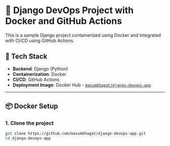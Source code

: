 # 🚀 Django DevOps Project with Docker and GitHub Actions

This is a sample Django project containerized using Docker and integrated with CI/CD using GitHub Actions.

## 🧱 Tech Stack

- **Backend**: Django (Python)
- **Containerization**: Docker
- **CI/CD**: GitHub Actions
- **Deployment Image**: Docker Hub - [`masumbhagat/django-devops-app`](https://hub.docker.com/r/masumbhagat/django-devops-app)

---

## 📦 Docker Setup

### 1. Clone the project

```bash
git clone https://github.com/masumbhagat/django-devops-app.git
cd django-devops-app
